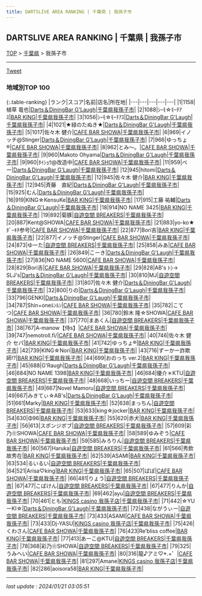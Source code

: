 ```yaml
---
title: DARTSLIVE AREA RANKING | 千葉県 | 我孫子市
---
```

## DARTSLIVE AREA RANKING | 千葉県 | 我孫子市

[TOP](/darts/rank/) > [千葉県](/darts/rank/千葉県/) > 我孫子市

___

<a href="https://twitter.com/share?ref_src=twsrc%5Etfw" data-text="DARTSLIVE AREA RANKING | 千葉県我孫子市" class="twitter-share-button" data-via="DARTSLIVE" data-hashtags="DARTSLIVE" data-related="DARTSLIVE" data-show-count="false">Tweet</a>

### 地域別TOP 100

{:.table-ranking}
|ランク|スコア|名前|店名|所在地|
|---|---|---|---|---|
|1|1158|植草 竜也|<a href="https://search.dartslive.com/jp/shop/db340352f79d9d010d9b047a20a7ba1e">Darts＆DiningBar G'Laugh</a>|<a href="/darts/rank/千葉県/我孫子市">千葉県我孫子市</a>|
|2|1088|ｼｰﾓ☆ﾓｰﾁｱｽ|<a href="https://search.dartslive.com/jp/shop/5aac624bdfe411fc0d9b047a20a7ba1e">BAR KING</a>|<a href="/darts/rank/千葉県/我孫子市">千葉県我孫子市</a>|
|3|1056|ｼｰﾓ☆ﾓｰﾁｱｽ|<a href="https://search.dartslive.com/jp/shop/db340352f79d9d010d9b047a20a7ba1e">Darts＆DiningBar G'Laugh</a>|<a href="/darts/rank/千葉県/我孫子市">千葉県我孫子市</a>|
|4|1021|★緑のたぬき★|<a href="https://search.dartslive.com/jp/shop/db340352f79d9d010d9b047a20a7ba1e">Darts＆DiningBar G'Laugh</a>|<a href="/darts/rank/千葉県/我孫子市">千葉県我孫子市</a>|
|5|1017|佐々木 健介|<a href="https://search.dartslive.com/jp/shop/de3d83da457ef90d0d9b047a20a7ba1e">CAFE BAR SHOWA</a>|<a href="/darts/rank/千葉県/我孫子市">千葉県我孫子市</a>|
|6|969|イノッチ@Stinger|<a href="https://search.dartslive.com/jp/shop/db340352f79d9d010d9b047a20a7ba1e">Darts＆DiningBar G'Laugh</a>|<a href="/darts/rank/千葉県/我孫子市">千葉県我孫子市</a>|
|7|966|ゆっちょ®️|<a href="https://search.dartslive.com/jp/shop/de3d83da457ef90d0d9b047a20a7ba1e">CAFE BAR SHOWA</a>|<a href="/darts/rank/千葉県/我孫子市">千葉県我孫子市</a>|
|8|962|とみ〜。|<a href="https://search.dartslive.com/jp/shop/de3d83da457ef90d0d9b047a20a7ba1e">CAFE BAR SHOWA</a>|<a href="/darts/rank/千葉県/我孫子市">千葉県我孫子市</a>|
|9|960|Makoto Ohyama|<a href="https://search.dartslive.com/jp/shop/db340352f79d9d010d9b047a20a7ba1e">Darts＆DiningBar G'Laugh</a>|<a href="/darts/rank/千葉県/我孫子市">千葉県我孫子市</a>|
|9|960|ﾀｲｼｮｳ@改造中|<a href="https://search.dartslive.com/jp/shop/de3d83da457ef90d0d9b047a20a7ba1e">CAFE BAR SHOWA</a>|<a href="/darts/rank/千葉県/我孫子市">千葉県我孫子市</a>|
|11|959|べー|<a href="https://search.dartslive.com/jp/shop/db340352f79d9d010d9b047a20a7ba1e">Darts＆DiningBar G'Laugh</a>|<a href="/darts/rank/千葉県/我孫子市">千葉県我孫子市</a>|
|12|945|hitomi|<a href="https://search.dartslive.com/jp/shop/db340352f79d9d010d9b047a20a7ba1e">Darts＆DiningBar G'Laugh</a>|<a href="/darts/rank/千葉県/我孫子市">千葉県我孫子市</a>|
|12|945|佐々木 健介|<a href="https://search.dartslive.com/jp/shop/5aac624bdfe411fc0d9b047a20a7ba1e">BAR KING</a>|<a href="/darts/rank/千葉県/我孫子市">千葉県我孫子市</a>|
|12|945|斉藤　直紀|<a href="https://search.dartslive.com/jp/shop/db340352f79d9d010d9b047a20a7ba1e">Darts＆DiningBar G'Laugh</a>|<a href="/darts/rank/千葉県/我孫子市">千葉県我孫子市</a>|
|15|925|むん|<a href="https://search.dartslive.com/jp/shop/db340352f79d9d010d9b047a20a7ba1e">Darts＆DiningBar G'Laugh</a>|<a href="/darts/rank/千葉県/我孫子市">千葉県我孫子市</a>|
|16|919|KING☆KensuKe|<a href="https://search.dartslive.com/jp/shop/5aac624bdfe411fc0d9b047a20a7ba1e">BAR KING</a>|<a href="/darts/rank/千葉県/我孫子市">千葉県我孫子市</a>|
|17|915|工藤 祐輔|<a href="https://search.dartslive.com/jp/shop/db340352f79d9d010d9b047a20a7ba1e">Darts＆DiningBar G'Laugh</a>|<a href="/darts/rank/千葉県/我孫子市">千葉県我孫子市</a>|
|18|914|NO NAME 3425|<a href="https://search.dartslive.com/jp/shop/5aac624bdfe411fc0d9b047a20a7ba1e">BAR KING</a>|<a href="/darts/rank/千葉県/我孫子市">千葉県我孫子市</a>|
|19|892|菊豚|<a href="https://search.dartslive.com/jp/shop/1ccc12342239052e0d9b047a20a7ba1e">自遊空間 BREAKERS</a>|<a href="/darts/rank/千葉県/我孫子市">千葉県我孫子市</a>|
|20|887|Kent@SHOWA|<a href="https://search.dartslive.com/jp/shop/de3d83da457ef90d0d9b047a20a7ba1e">CAFE BAR SHOWA</a>|<a href="/darts/rank/千葉県/我孫子市">千葉県我孫子市</a>|
|21|883|yo-ko★ﾀﾞｰｷﾁ参号|<a href="https://search.dartslive.com/jp/shop/de3d83da457ef90d0d9b047a20a7ba1e">CAFE BAR SHOWA</a>|<a href="/darts/rank/千葉県/我孫子市">千葉県我孫子市</a>|
|22|877|Bori吉|<a href="https://search.dartslive.com/jp/shop/5aac624bdfe411fc0d9b047a20a7ba1e">BAR KING</a>|<a href="/darts/rank/千葉県/我孫子市">千葉県我孫子市</a>|
|22|877|イノッチ@Stinger|<a href="https://search.dartslive.com/jp/shop/de3d83da457ef90d0d9b047a20a7ba1e">CAFE BAR SHOWA</a>|<a href="/darts/rank/千葉県/我孫子市">千葉県我孫子市</a>|
|24|873|ゆーた|<a href="https://search.dartslive.com/jp/shop/1ccc12342239052e0d9b047a20a7ba1e">自遊空間 BREAKERS</a>|<a href="/darts/rank/千葉県/我孫子市">千葉県我孫子市</a>|
|25|858|みあ|<a href="https://search.dartslive.com/jp/shop/de3d83da457ef90d0d9b047a20a7ba1e">CAFE BAR SHOWA</a>|<a href="/darts/rank/千葉県/我孫子市">千葉県我孫子市</a>|
|26|849|こーき|<a href="https://search.dartslive.com/jp/shop/db340352f79d9d010d9b047a20a7ba1e">Darts＆DiningBar G'Laugh</a>|<a href="/darts/rank/千葉県/我孫子市">千葉県我孫子市</a>|
|27|836|NO NAME 5600|<a href="https://search.dartslive.com/jp/shop/de3d83da457ef90d0d9b047a20a7ba1e">CAFE BAR SHOWA</a>|<a href="/darts/rank/千葉県/我孫子市">千葉県我孫子市</a>|
|28|829|Bori吉|<a href="https://search.dartslive.com/jp/shop/de3d83da457ef90d0d9b047a20a7ba1e">CAFE BAR SHOWA</a>|<a href="/darts/rank/千葉県/我孫子市">千葉県我孫子市</a>|
|29|828|AB&#x27;s ﾄｼ→ SLJ&#x27;s|<a href="https://search.dartslive.com/jp/shop/db340352f79d9d010d9b047a20a7ba1e">Darts＆DiningBar G'Laugh</a>|<a href="/darts/rank/千葉県/我孫子市">千葉県我孫子市</a>|
|30|810|MJ|<a href="https://search.dartslive.com/jp/shop/1ccc12342239052e0d9b047a20a7ba1e">自遊空間 BREAKERS</a>|<a href="/darts/rank/千葉県/我孫子市">千葉県我孫子市</a>|
|31|807|佐々木 健介|<a href="https://search.dartslive.com/jp/shop/db340352f79d9d010d9b047a20a7ba1e">Darts＆DiningBar G'Laugh</a>|<a href="/darts/rank/千葉県/我孫子市">千葉県我孫子市</a>|
|32|800|りの|<a href="https://search.dartslive.com/jp/shop/db340352f79d9d010d9b047a20a7ba1e">Darts＆DiningBar G'Laugh</a>|<a href="/darts/rank/千葉県/我孫子市">千葉県我孫子市</a>|
|33|796|GENKI|<a href="https://search.dartslive.com/jp/shop/db340352f79d9d010d9b047a20a7ba1e">Darts＆DiningBar G'Laugh</a>|<a href="/darts/rank/千葉県/我孫子市">千葉県我孫子市</a>|
|34|787|Shin+oneﾙﾝﾙﾝ|<a href="https://search.dartslive.com/jp/shop/de3d83da457ef90d0d9b047a20a7ba1e">CAFE BAR SHOWA</a>|<a href="/darts/rank/千葉県/我孫子市">千葉県我孫子市</a>|
|35|782|こてつ|<a href="https://search.dartslive.com/jp/shop/de3d83da457ef90d0d9b047a20a7ba1e">CAFE BAR SHOWA</a>|<a href="/darts/rank/千葉県/我孫子市">千葉県我孫子市</a>|
|36|780|鈴木 隆☆SHOWA|<a href="https://search.dartslive.com/jp/shop/de3d83da457ef90d0d9b047a20a7ba1e">CAFE BAR SHOWA</a>|<a href="/darts/rank/千葉県/我孫子市">千葉県我孫子市</a>|
|37|770|まあくん|<a href="https://search.dartslive.com/jp/shop/1ccc12342239052e0d9b047a20a7ba1e">自遊空間 BREAKERS</a>|<a href="/darts/rank/千葉県/我孫子市">千葉県我孫子市</a>|
|38|767|A-manow【侍s】|<a href="https://search.dartslive.com/jp/shop/de3d83da457ef90d0d9b047a20a7ba1e">CAFE BAR SHOWA</a>|<a href="/darts/rank/千葉県/我孫子市">千葉県我孫子市</a>|
|39|747|nemotroll.fi/|<a href="https://search.dartslive.com/jp/shop/de3d83da457ef90d0d9b047a20a7ba1e">CAFE BAR SHOWA</a>|<a href="/darts/rank/千葉県/我孫子市">千葉県我孫子市</a>|
|40|746|佐々木 健介 セパ|<a href="https://search.dartslive.com/jp/shop/5aac624bdfe411fc0d9b047a20a7ba1e">BAR KING</a>|<a href="/darts/rank/千葉県/我孫子市">千葉県我孫子市</a>|
|41|742|ゆっちょ®️|<a href="https://search.dartslive.com/jp/shop/5aac624bdfe411fc0d9b047a20a7ba1e">BAR KING</a>|<a href="/darts/rank/千葉県/我孫子市">千葉県我孫子市</a>|
|42|739|KING☆Nori|<a href="https://search.dartslive.com/jp/shop/5aac624bdfe411fc0d9b047a20a7ba1e">BAR KING</a>|<a href="/darts/rank/千葉県/我孫子市">千葉県我孫子市</a>|
|43|716|ずーかー詐欺師⁉|<a href="https://search.dartslive.com/jp/shop/5aac624bdfe411fc0d9b047a20a7ba1e">BAR KING</a>|<a href="/darts/rank/千葉県/我孫子市">千葉県我孫子市</a>|
|44|699|おのっち ver.2|<a href="https://search.dartslive.com/jp/shop/5aac624bdfe411fc0d9b047a20a7ba1e">BAR KING</a>|<a href="/darts/rank/千葉県/我孫子市">千葉県我孫子市</a>|
|45|688|G&#x27;Raugh|<a href="https://search.dartslive.com/jp/shop/db340352f79d9d010d9b047a20a7ba1e">Darts＆DiningBar G'Laugh</a>|<a href="/darts/rank/千葉県/我孫子市">千葉県我孫子市</a>|
|46|684|NO NAME 1398|<a href="https://search.dartslive.com/jp/shop/5aac624bdfe411fc0d9b047a20a7ba1e">BAR KING</a>|<a href="/darts/rank/千葉県/我孫子市">千葉県我孫子市</a>|
|46|684|優介＊KTU|<a href="https://search.dartslive.com/jp/shop/1ccc12342239052e0d9b047a20a7ba1e">自遊空間 BREAKERS</a>|<a href="/darts/rank/千葉県/我孫子市">千葉県我孫子市</a>|
|48|668|いっちー|<a href="https://search.dartslive.com/jp/shop/1ccc12342239052e0d9b047a20a7ba1e">自遊空間 BREAKERS</a>|<a href="/darts/rank/千葉県/我孫子市">千葉県我孫子市</a>|
|49|667|Novel Mamoru|<a href="https://search.dartslive.com/jp/shop/1ccc12342239052e0d9b047a20a7ba1e">自遊空間 BREAKERS</a>|<a href="/darts/rank/千葉県/我孫子市">千葉県我孫子市</a>|
|49|667|みきてぃ☆AB&#x27;s|<a href="https://search.dartslive.com/jp/shop/db340352f79d9d010d9b047a20a7ba1e">Darts＆DiningBar G'Laugh</a>|<a href="/darts/rank/千葉県/我孫子市">千葉県我孫子市</a>|
|51|661|Marky|<a href="https://search.dartslive.com/jp/shop/5aac624bdfe411fc0d9b047a20a7ba1e">BAR KING</a>|<a href="/darts/rank/千葉県/我孫子市">千葉県我孫子市</a>|
|52|638|まっちん|<a href="https://search.dartslive.com/jp/shop/1ccc12342239052e0d9b047a20a7ba1e">自遊空間 BREAKERS</a>|<a href="/darts/rank/千葉県/我孫子市">千葉県我孫子市</a>|
|53|633|king☆jocker|<a href="https://search.dartslive.com/jp/shop/5aac624bdfe411fc0d9b047a20a7ba1e">BAR KING</a>|<a href="/darts/rank/千葉県/我孫子市">千葉県我孫子市</a>|
|54|630|Φ96|<a href="https://search.dartslive.com/jp/shop/5aac624bdfe411fc0d9b047a20a7ba1e">BAR KING</a>|<a href="/darts/rank/千葉県/我孫子市">千葉県我孫子市</a>|
|55|620|赤犬|<a href="https://search.dartslive.com/jp/shop/5aac624bdfe411fc0d9b047a20a7ba1e">BAR KING</a>|<a href="/darts/rank/千葉県/我孫子市">千葉県我孫子市</a>|
|56|613|スポンジボブ|<a href="https://search.dartslive.com/jp/shop/1ccc12342239052e0d9b047a20a7ba1e">自遊空間 BREAKERS</a>|<a href="/darts/rank/千葉県/我孫子市">千葉県我孫子市</a>|
|57|609|彩乃❀SHOWA|<a href="https://search.dartslive.com/jp/shop/de3d83da457ef90d0d9b047a20a7ba1e">CAFE BAR SHOWA</a>|<a href="/darts/rank/千葉県/我孫子市">千葉県我孫子市</a>|
|58|589|ゆみぞう|<a href="https://search.dartslive.com/jp/shop/de3d83da457ef90d0d9b047a20a7ba1e">CAFE BAR SHOWA</a>|<a href="/darts/rank/千葉県/我孫子市">千葉県我孫子市</a>|
|59|585|みろりん|<a href="https://search.dartslive.com/jp/shop/1ccc12342239052e0d9b047a20a7ba1e">自遊空間 BREAKERS</a>|<a href="/darts/rank/千葉県/我孫子市">千葉県我孫子市</a>|
|60|567|Haruka|<a href="https://search.dartslive.com/jp/shop/1ccc12342239052e0d9b047a20a7ba1e">自遊空間 BREAKERS</a>|<a href="/darts/rank/千葉県/我孫子市">千葉県我孫子市</a>|
|61|566|秀飲故秀在|<a href="https://search.dartslive.com/jp/shop/5aac624bdfe411fc0d9b047a20a7ba1e">BAR KING</a>|<a href="/darts/rank/千葉県/我孫子市">千葉県我孫子市</a>|
|62|539|ASAMI|<a href="https://search.dartslive.com/jp/shop/5aac624bdfe411fc0d9b047a20a7ba1e">BAR KING</a>|<a href="/darts/rank/千葉県/我孫子市">千葉県我孫子市</a>|
|63|534|るいるい|<a href="https://search.dartslive.com/jp/shop/1ccc12342239052e0d9b047a20a7ba1e">自遊空間 BREAKERS</a>|<a href="/darts/rank/千葉県/我孫子市">千葉県我孫子市</a>|
|64|521|Arisa♡king|<a href="https://search.dartslive.com/jp/shop/5aac624bdfe411fc0d9b047a20a7ba1e">BAR KING</a>|<a href="/darts/rank/千葉県/我孫子市">千葉県我孫子市</a>|
|65|507|ぱぽ|<a href="https://search.dartslive.com/jp/shop/de3d83da457ef90d0d9b047a20a7ba1e">CAFE BAR SHOWA</a>|<a href="/darts/rank/千葉県/我孫子市">千葉県我孫子市</a>|
|66|481|りょう|<a href="https://search.dartslive.com/jp/shop/1ccc12342239052e0d9b047a20a7ba1e">自遊空間 BREAKERS</a>|<a href="/darts/rank/千葉県/我孫子市">千葉県我孫子市</a>|
|67|477|こばけん|<a href="https://search.dartslive.com/jp/shop/1ccc12342239052e0d9b047a20a7ba1e">自遊空間 BREAKERS</a>|<a href="/darts/rank/千葉県/我孫子市">千葉県我孫子市</a>|
|67|477|りんか|<a href="https://search.dartslive.com/jp/shop/1ccc12342239052e0d9b047a20a7ba1e">自遊空間 BREAKERS</a>|<a href="/darts/rank/千葉県/我孫子市">千葉県我孫子市</a>|
|69|462|ayu|<a href="https://search.dartslive.com/jp/shop/1ccc12342239052e0d9b047a20a7ba1e">自遊空間 BREAKERS</a>|<a href="/darts/rank/千葉県/我孫子市">千葉県我孫子市</a>|
|70|461|とも|<a href="https://search.dartslive.com/jp/shop/774987bcf6082b650d9b047a20a7ba1e">KINGS casino 我孫子店</a>|<a href="/darts/rank/千葉県/我孫子市">千葉県我孫子市</a>|
|71|442|☆YUーKI☆|<a href="https://search.dartslive.com/jp/shop/db340352f79d9d010d9b047a20a7ba1e">Darts＆DiningBar G'Laugh</a>|<a href="/darts/rank/千葉県/我孫子市">千葉県我孫子市</a>|
|72|438|ながうぃー|<a href="https://search.dartslive.com/jp/shop/1ccc12342239052e0d9b047a20a7ba1e">自遊空間 BREAKERS</a>|<a href="/darts/rank/千葉県/我孫子市">千葉県我孫子市</a>|
|73|433|ASAMI|<a href="https://search.dartslive.com/jp/shop/de3d83da457ef90d0d9b047a20a7ba1e">CAFE BAR SHOWA</a>|<a href="/darts/rank/千葉県/我孫子市">千葉県我孫子市</a>|
|73|433|Dj-YASU|<a href="https://search.dartslive.com/jp/shop/774987bcf6082b650d9b047a20a7ba1e">KINGS casino 我孫子店</a>|<a href="/darts/rank/千葉県/我孫子市">千葉県我孫子市</a>|
|75|426|くわさん|<a href="https://search.dartslive.com/jp/shop/de3d83da457ef90d0d9b047a20a7ba1e">CAFE BAR SHOWA</a>|<a href="/darts/rank/千葉県/我孫子市">千葉県我孫子市</a>|
|76|423|Re’bliss coffee|<a href="https://search.dartslive.com/jp/shop/5aac624bdfe411fc0d9b047a20a7ba1e">BAR KING</a>|<a href="/darts/rank/千葉県/我孫子市">千葉県我孫子市</a>|
|77|413|あーこ@KTU|<a href="https://search.dartslive.com/jp/shop/1ccc12342239052e0d9b047a20a7ba1e">自遊空間 BREAKERS</a>|<a href="/darts/rank/千葉県/我孫子市">千葉県我孫子市</a>|
|78|368|彩乃❀SHOWA|<a href="https://search.dartslive.com/jp/shop/1ccc12342239052e0d9b047a20a7ba1e">自遊空間 BREAKERS</a>|<a href="/darts/rank/千葉県/我孫子市">千葉県我孫子市</a>|
|79|325|うみへい|<a href="https://search.dartslive.com/jp/shop/de3d83da457ef90d0d9b047a20a7ba1e">CAFE BAR SHOWA</a>|<a href="/darts/rank/千葉県/我孫子市">千葉県我孫子市</a>|
|80|316|龍♪アミ♡*.+゜|<a href="https://search.dartslive.com/jp/shop/de3d83da457ef90d0d9b047a20a7ba1e">CAFE BAR SHOWA</a>|<a href="/darts/rank/千葉県/我孫子市">千葉県我孫子市</a>|
|81|297|Amane|<a href="https://search.dartslive.com/jp/shop/774987bcf6082b650d9b047a20a7ba1e">KINGS casino 我孫子店</a>|<a href="/darts/rank/千葉県/我孫子市">千葉県我孫子市</a>|
|82|286|aoisora58|<a href="https://search.dartslive.com/jp/shop/5aac624bdfe411fc0d9b047a20a7ba1e">BAR KING</a>|<a href="/darts/rank/千葉県/我孫子市">千葉県我孫子市</a>|



___

_last update : 2024/01/21 03:05:51_


<script src="https://cdnjs.cloudflare.com/ajax/libs/jquery/3.6.1/jquery.min.js" integrity="sha512-aVKKRRi/Q/YV+4mjoKBsE4x3H+BkegoM/em46NNlCqNTmUYADjBbeNefNxYV7giUp0VxICtqdrbqU7iVaeZNXA==" crossorigin="anonymous" referrerpolicy="no-referrer"></script>
<script src="https://cdnjs.cloudflare.com/ajax/libs/jquery.tablesorter/2.31.3/js/jquery.tablesorter.min.js" integrity="sha512-qzgd5cYSZcosqpzpn7zF2ZId8f/8CHmFKZ8j7mU4OUXTNRd5g+ZHBPsgKEwoqxCtdQvExE5LprwwPAgoicguNg==" crossorigin="anonymous" referrerpolicy="no-referrer"></script>
<link rel="stylesheet" href="https://cdnjs.cloudflare.com/ajax/libs/jquery.tablesorter/2.31.3/css/theme.default.min.css" integrity="sha512-wghhOJkjQX0Lh3NSWvNKeZ0ZpNn+SPVXX1Qyc9OCaogADktxrBiBdKGDoqVUOyhStvMBmJQ8ZdMHiR3wuEq8+w==" crossorigin="anonymous" referrerpolicy="no-referrer" />
<script>
$(function() {
    $(".table-ranking").tablesorter({sortList:[[0, 0]]});
});
</script>

<script async src="https://platform.twitter.com/widgets.js" charset="utf-8"></script>